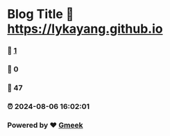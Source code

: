 # Blog Title :link: https://lykayang.github.io 
### :page_facing_up: [1](https://lykayang.github.io/tag.html) 
### :speech_balloon: 0 
### :hibiscus: 47 
### :alarm_clock: 2024-08-06 16:02:01 
### Powered by :heart: [Gmeek](https://github.com/Meekdai/Gmeek)
